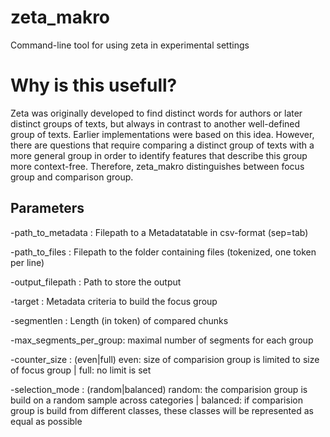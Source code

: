 # zeta_makro
Command-line tool for using zeta in experimental settings

# Why is this usefull?

Zeta was originally developed to find distinct words for authors or later distinct groups of texts, but always in contrast to another well-defined group of texts. Earlier implementations were based on this idea.  However, there are questions that require comparing a distinct group of texts with a more general group in order to identify features that describe this group more context-free. Therefore, zeta_makro distinguishes between focus group and comparison group. 



## Parameters

-path_to_metadata : Filepath to a Metadatatable in csv-format (sep=tab)

-path_to_files : Filepath to the folder containing files (tokenized, one token per line)

-output_filepath : Path to store the output

-target : Metadata criteria to build the focus group

-segmentlen : Length (in token) of compared chunks

-max_segments_per_group: maximal number of segments for each group

-counter_size : (even|full) even: size of comparision group is limited to size of focus group | full: no limit is set

-selection_mode : (random|balanced) random: the comparision group is build on a random sample across categories | balanced: if comparision group is build from different classes, these classes will be represented as equal as possible
